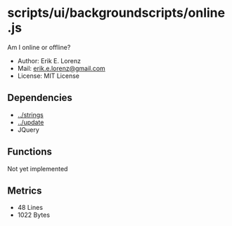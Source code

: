 # scripts/ui/backgroundscripts/online.js


Am I online or offline?
* Author: Erik E. Lorenz 
* Mail: <erik.e.lorenz@gmail.com>
* License: MIT License


## Dependencies

* <a href="../strings.html">../strings</a>
* <a href="../update.html">../update</a>
* JQuery


## Functions

Not yet implemented

## Metrics

* 48 Lines
* 1022 Bytes

